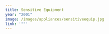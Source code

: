 ```yaml
---
title: Sensitive Equipment
year: "2001"
image: /images/appliances/sensitiveequip.jpg
link: '""'
---
```

